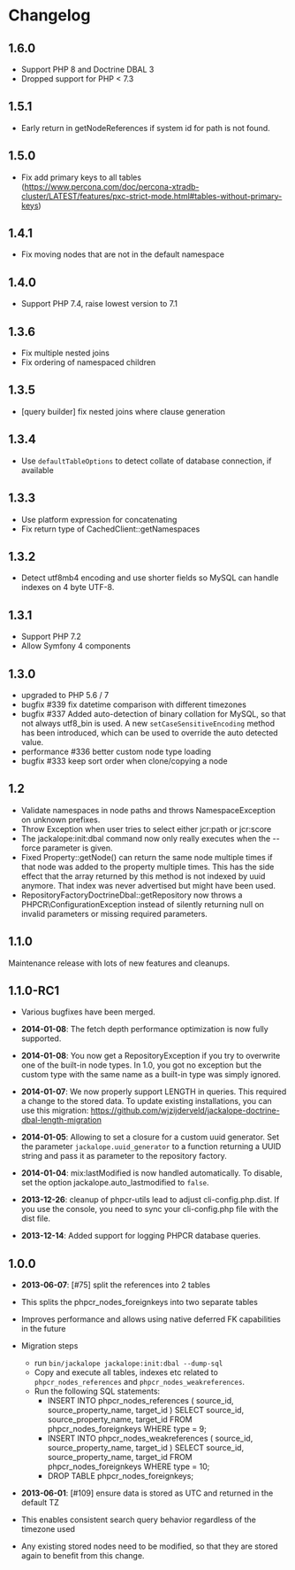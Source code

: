 Changelog
=========

1.6.0
-----

* Support PHP 8 and Doctrine DBAL 3
* Dropped support for PHP < 7.3

1.5.1
-----

* Early return in getNodeReferences if system id for path is not found.

1.5.0
-----

* Fix add primary keys to all tables (https://www.percona.com/doc/percona-xtradb-cluster/LATEST/features/pxc-strict-mode.html#tables-without-primary-keys)

1.4.1
-----

* Fix moving nodes that are not in the default namespace

1.4.0
-----

* Support PHP 7.4, raise lowest version to 7.1

1.3.6
-----

* Fix multiple nested joins
* Fix ordering of namespaced children

1.3.5
-----

* [query builder] fix nested joins where clause generation

1.3.4
-----

* Use `defaultTableOptions` to detect collate of database connection, if available

1.3.3
-----

* Use platform expression for concatenating
* Fix return type of CachedClient::getNamespaces

1.3.2
-----

* Detect utf8mb4 encoding and use shorter fields so MySQL can handle indexes on 4 byte UTF-8.

1.3.1
-----

* Support PHP 7.2
* Allow Symfony 4 components

1.3.0
-----

* upgraded to PHP 5.6 / 7
* bugfix #339 fix datetime comparison with different timezones
* bugfix #337 Added auto-detection of binary collation for MySQL, so that not always utf8_bin is used.
  A new `setCaseSensitiveEncoding` method has been introduced, which can be used to override
  the auto detected value.
* performance #336 better custom node type loading
* bugfix #333 keep sort order when clone/copying a node

1.2
---

* Validate namespaces in node paths and throws NamespaceException on unknown prefixes.
* Throw Exception when user tries to select either jcr:path or jcr:score
* The jackalope:init:dbal command now only really executes when the --force
  parameter is given.
* Fixed Property::getNode() can return the same node multiple times if that
  node was added to the property multiple times. This has the side effect that
  the array returned by this method is not indexed by uuid anymore. That index
  was never advertised but might have been used.
* RepositoryFactoryDoctrineDbal::getRepository now throws a PHPCR\ConfigurationException
  instead of silently returning null on invalid parameters or missing required
  parameters.

1.1.0
-----

Maintenance release with lots of new features and cleanups.

1.1.0-RC1
---------

* Various bugfixes have been merged.

* **2014-01-08**: The fetch depth performance optimization is now fully
  supported.

* **2014-01-08**: You now get a RepositoryException if you try to overwrite one
  of the built-in node types. In 1.0, you got no exception but the custom type
  with the same name as a built-in type was simply ignored.

* **2014-01-07**: We now properly support LENGTH in queries. This required a
  change to the stored data. To update existing installations, you can use this
  migration: https://github.com/wjzijderveld/jackalope-doctrine-dbal-length-migration

* **2014-01-05**: Allowing to set a closure for a custom uuid generator. Set
  the parameter `jackalope.uuid_generator` to a function returning a UUID
  string and pass it as parameter to the repository factory.

* **2014-01-04**: mix:lastModified is now handled automatically. To disable,
  set the option jackalope.auto_lastmodified to `false`.

* **2013-12-26**: cleanup of phpcr-utils lead to adjust cli-config.php.dist.
  If you use the console, you need to sync your cli-config.php file with the
  dist file.

* **2013-12-14**: Added support for logging PHPCR database queries.

1.0.0
-----

* **2013-06-07**: [#75] split the references into 2 tables
 * This splits the phpcr_nodes_foreignkeys into two separate tables
 * Improves performance and allows using native deferred FK capabilities in the future
 * Migration steps
   * run ``bin/jackalope jackalope:init:dbal --dump-sql``
   * Copy and execute all tables, indexes etc related to ``phpcr_nodes_references`` and ``phpcr_nodes_weakreferences``.
   * Run the following SQL statements:
     * INSERT INTO phpcr_nodes_references ( source_id, source_property_name, target_id )
       SELECT source_id, source_property_name, target_id FROM phpcr_nodes_foreignkeys WHERE type = 9;
     * INSERT INTO phpcr_nodes_weakreferences ( source_id, source_property_name, target_id )
       SELECT source_id, source_property_name, target_id FROM phpcr_nodes_foreignkeys WHERE type = 10;
     * DROP TABLE phpcr_nodes_foreignkeys;

* **2013-06-01**: [#109] ensure data is stored as UTC and returned in the default TZ
 * This enables consistent search query behavior regardless of the timezone used
 * Any existing stored nodes need to be modified, so that they are stored again
   to benefit from this change.
